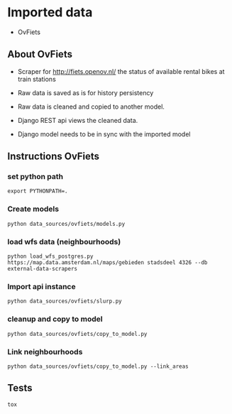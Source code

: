 Imported data
=============

* OvFiets

## About OvFiets

- Scraper for http://fiets.openov.nl/ the status of available rental bikes at train stations

- Raw data is saved as is for history persistency
- Raw data is cleaned and copied to another model.
- Django REST api views the cleaned data.
- Django model needs to be in sync with the imported model

## Instructions OvFiets

### set python path

```
export PYTHONPATH=.
```

### Create models

```
python data_sources/ovfiets/models.py
```


### load wfs data (neighbourhoods)

```
python load_wfs_postgres.py https://map.data.amsterdam.nl/maps/gebieden stadsdeel 4326 --db external-data-scrapers
```

### Import api instance
```
python data_sources/ovfiets/slurp.py
```

### cleanup and copy to model
```
python data_sources/ovfiets/copy_to_model.py
```

### Link neighbourhoods
```
python data_sources/ovfiets/copy_to_model.py --link_areas
```


## Tests
```
tox
```
